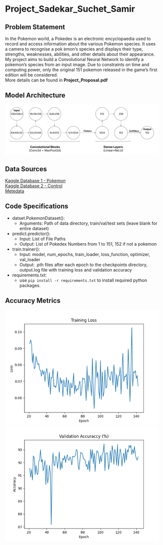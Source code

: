 # Project_Sadekar_Suchet_Samir

## Problem Statement

In the Pokemon world, a Pokedex is an electronic encyclopaedia used to record and access
information about the various Pokemon species. It uses a camera to recognise a pok ́emon’s
species and displays their type, strengths, weaknesses, abilities, and other details about
their appearance. My project aims to build a Convolutional Neural Network to identify
a pokemon’s species from an input image. Due to constraints on time and computing power,
only the original 151 pokemon released in the game’s first edition will be considered.  
More details can be found in __Project_Proposal.pdf__  

## Model Architecture  

![Model architecture](NetworkArchitecture.png "Model Architecture")  

## Data Sources  
[Kaggle Database 1 - Pokemon](https://www.kaggle.com/datasets/noodulz/pokemon-dataset-1000/code)  
[Kaggle Database 2 - Control](https://www.kaggle.com/datasets/rhtsingh/google-universal-image-embeddings-128x128)  
[Metedata](https://pokemondb.net/tools/text-list)  

## Code Specifications

* datset.PokemonDataset():
    * Arguments: Path of data directory, train/val/test sets (leave blank for entire dataset)
* predict.predictor():  
    * Input: List of File Paths
    * Output: List of Pokedex Numbers from 1 to 151, 152 if not a pokemon
* train.trainer():
    * Input: model, num_epochs, train_loader, loss_function, optimizer, val_loader
    * Output: .pth files after each epoch to the checkpoints directory, output.log file with training loss and validation accuracy
* requirements.txt: 
    * use `pip install -r requirements.txt` to install required python packages.

## Accuracy Metrics

![Training Loss](Loss.png "Training Loss")  
![Validation Accuracy](Acc.png "Validation Accuracy")  
